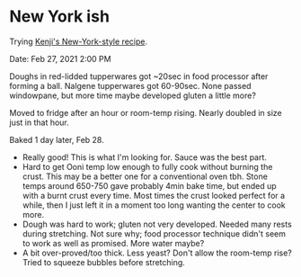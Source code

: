 # New York ish

Trying [Kenji's New-York-style recipe](/new-york-kenji.md).

Date: Feb 27, 2021 2:00 PM

Doughs in red-lidded tupperwares got ~20sec in food processor after forming a ball. Nalgene tupperwares got 60-90sec. None passed windowpane, but more time maybe developed gluten a little more?

Moved to fridge after an hour or room-temp rising. Nearly doubled in size just in that hour.

Baked 1 day later, Feb 28.

* Really good! This is what I'm looking for. Sauce was the best part.
* Hard to get Ooni temp low enough to fully cook without burning the crust. This may be a better one for a conventional oven tbh. Stone temps around 650-750 gave probably 4min bake time, but ended up with a burnt crust every time. Most times the crust looked perfect for a while, then I just left it in a moment too long wanting the center to cook more.
* Dough was hard to work; gluten not very developed. Needed many rests during stretching. Not sure why; food processor technique didn't seem to work as well as promised. More water maybe?
* A bit over-proved/too thick. Less yeast? Don't allow the room-temp rise? Tried to squeeze bubbles before stretching.
